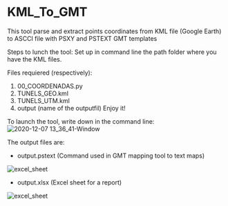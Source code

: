 # KML_To_GMT
This tool parse and extract points coordinates from KML file (Google Earth) to ASCCI file with PSXY and PSTEXT GMT templates

Steps to lunch the tool:
Set up in command line the path folder where you have the KML files.

Files requiered (respectively):
1. 00_COORDENADAS.py
2. TUNELS_GEO.kml
3. TUNELS_UTM.kml
4. output (name of the outputfil)
Enjoy it!

To launch the tool, write down in the command line:
![2020-12-07 13_36_41-Window](https://user-images.githubusercontent.com/52880203/101357547-df27a080-3899-11eb-83ae-dcd953f810ca.png)

The output files are: 
- output.pstext (Command used in GMT mapping tool to text maps)

![excel_sheet](https://user-images.githubusercontent.com/52880203/101357293-8821cb80-3899-11eb-95f7-9f3e11999ccb.png)

- output.xlsx (Excel sheet for a report)

![excel_sheet](https://user-images.githubusercontent.com/52880203/101352662-cb2c7080-3892-11eb-8688-f194c9efc1f0.png)

